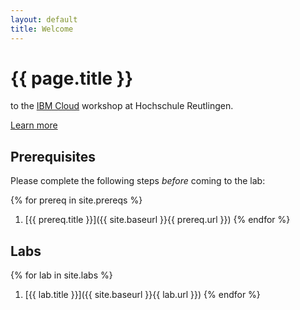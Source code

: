 ```yaml
---
layout: default
title: Welcome
---
```


# {{ page.title }}

to the [IBM Cloud](https://www.ibm.com/cloud/) workshop at Hochschule Reutlingen.

[Learn more](https://www.ibm.com/cloud/learn)

## Prerequisites

Please complete the following steps _before_ coming to the lab:

{% for prereq in site.prereqs %}
  1. [{{ prereq.title }}]({{ site.baseurl }}{{ prereq.url }})
{% endfor %}

## Labs

{% for lab in site.labs %}
  1. [{{ lab.title }}]({{ site.baseurl }}{{ lab.url }})
{% endfor %}
